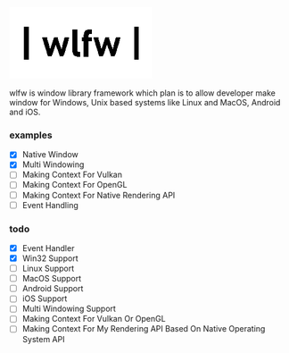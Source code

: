 ![wlfw logo](https://github.com/eUltrabyte/wlfw/blob/dev/wlfw.png?raw=true "wlfw logo")

wlfw is window library framework which plan is to allow developer make window for Windows, Unix based systems like Linux and MacOS, Android and iOS.

### examples
- [x] Native Window
- [x] Multi Windowing
- [ ] Making Context For Vulkan
- [ ] Making Context For OpenGL
- [ ] Making Context For Native Rendering API
- [ ] Event Handling

### todo
- [x] Event Handler
- [x] Win32 Support
- [ ] Linux Support
- [ ] MacOS Support
- [ ] Android Support
- [ ] iOS Support
- [ ] Multi Windowing Support
- [ ] Making Context For Vulkan Or OpenGL
- [ ] Making Context For My Rendering API Based On Native Operating System API